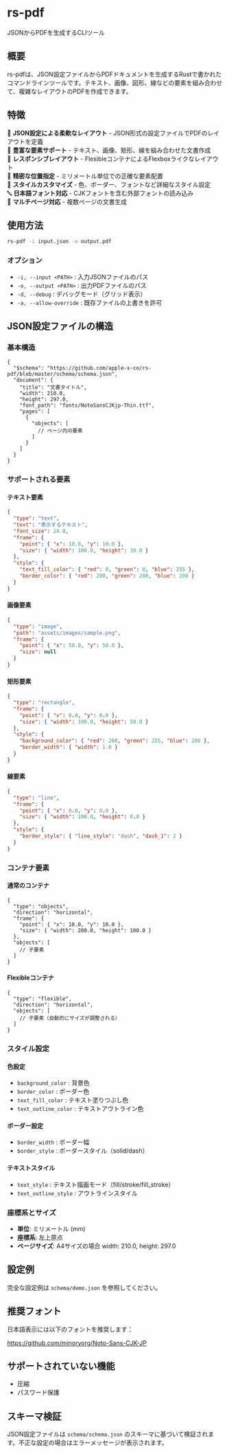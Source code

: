 # rs-pdf

JSONからPDFを生成するCLIツール

## 概要

rs-pdfは、JSON設定ファイルからPDFドキュメントを生成するRustで書かれたコマンドラインツールです。テキスト、画像、図形、線などの要素を組み合わせて、複雑なレイアウトのPDFを作成できます。

## 特徴

📄 **JSON設定による柔軟なレイアウト** - JSON形式の設定ファイルでPDFのレイアウトを定義  
🎨 **豊富な要素サポート** - テキスト、画像、矩形、線を組み合わせた文書作成  
📐 **レスポンシブレイアウト** - FlexibleコンテナによるFlexboxライクなレイアウト  
🎯 **精密な位置指定** - ミリメートル単位での正確な要素配置  
🌈 **スタイルカスタマイズ** - 色、ボーダー、フォントなど詳細なスタイル設定  
🔤 **日本語フォント対応** - CJKフォントを含む外部フォントの読み込み  
📱 **マルチページ対応** - 複数ページの文書生成

## 使用方法

```bash
rs-pdf -i input.json -o output.pdf
```

### オプション

- `-i, --input <PATH>` : 入力JSONファイルのパス
- `-o, --output <PATH>` : 出力PDFファイルのパス
- `-d, --debug` : デバッグモード（グリッド表示）
- `-a, --allow-override` : 既存ファイルの上書きを許可

## JSON設定ファイルの構造

### 基本構造

```json5
{
  "$schema": "https://github.com/apple-x-co/rs-pdf/blob/master/schema/schema.json",
  "document": {
    "title": "文書タイトル",
    "width": 210.0,
    "height": 297.0,
    "font_path": "fonts/NotoSansCJKjp-Thin.ttf",
    "pages": [
      {
        "objects": [
          // ページ内の要素
        ]
      }
    ]
  }
}
```

### サポートされる要素

#### テキスト要素

```json
{
  "type": "text",
  "text": "表示するテキスト",
  "font_size": 24.0,
  "frame": {
    "point": { "x": 10.0, "y": 10.0 },
    "size": { "width": 100.0, "height": 30.0 }
  },
  "style": {
    "text_fill_color": { "red": 0, "green": 0, "blue": 255 },
    "border_color": { "red": 200, "green": 200, "blue": 200 }
  }
}
```

#### 画像要素

```json
{
  "type": "image",
  "path": "assets/images/sample.png",
  "frame": {
    "point": { "x": 50.0, "y": 50.0 },
    "size": null
  }
}
```

#### 矩形要素

```json
{
  "type": "rectangle",
  "frame": {
    "point": { "x": 0.0, "y": 0.0 },
    "size": { "width": 100.0, "height": 50.0 }
  },
  "style": {
    "background_color": { "red": 200, "green": 255, "blue": 200 },
    "border_width": { "width": 1.0 }
  }
}
```

#### 線要素

```json
{
  "type": "line",
  "frame": {
    "point": { "x": 0.0, "y": 0.0 },
    "size": { "width": 100.0, "height": 0.0 }
  },
  "style": {
    "border_style": { "line_style": "dash", "dash_1": 2 }
  }
}
```

### コンテナ要素

#### 通常のコンテナ

```json5
{
  "type": "objects",
  "direction": "horizontal",
  "frame": {
    "point": { "x": 10.0, "y": 10.0 },
    "size": { "width": 200.0, "height": 100.0 }
  },
  "objects": [
    // 子要素
  ]
}
```

#### Flexibleコンテナ

```json5
{
  "type": "flexible",
  "direction": "horizontal",
  "objects": [
    // 子要素（自動的にサイズが調整される）
  ]
}
```

### スタイル設定

#### 色設定
- `background_color` : 背景色
- `border_color` : ボーダー色
- `text_fill_color` : テキスト塗りつぶし色
- `text_outline_color` : テキストアウトライン色

#### ボーダー設定
- `border_width` : ボーダー幅
- `border_style` : ボーダースタイル（solid/dash）

#### テキストスタイル
- `text_style` : テキスト描画モード（fill/stroke/fill_stroke）
- `text_outline_style` : アウトラインスタイル

### 座標系とサイズ

- **単位**: ミリメートル (mm)
- **座標系**: 左上原点
- **ページサイズ**: A4サイズの場合 width: 210.0, height: 297.0

## 設定例

完全な設定例は `schema/demo.json` を参照してください。

## 推奨フォント

日本語表示には以下のフォントを推奨します：

https://github.com/minoryorg/Noto-Sans-CJK-JP

## サポートされていない機能

- 圧縮
- パスワード保護

## スキーマ検証

JSON設定ファイルは `schema/schema.json` のスキーマに基づいて検証されます。不正な設定の場合はエラーメッセージが表示されます。